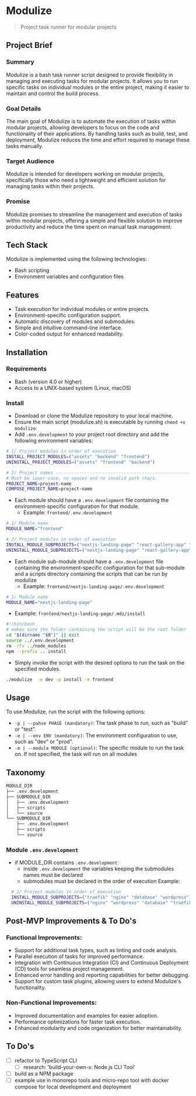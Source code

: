 # Modulize
> Project task runner for modular projects

## Project Brief

### Summary

Modulize is a bash task runner script designed to provide flexibility in managing and executing tasks for modular projects. It allows you to run specific tasks on individual modules or the entire project, making it easier to maintain and control the build process.

### Goal Details

The main goal of Modulize is to automate the execution of tasks within modular projects, allowing developers to focus on the code and functionality of their applications. By handling tasks such as build, test, and deployment, Modulize reduces the time and effort required to manage these tasks manually.

### Target Audience

Modulize is intended for developers working on modular projects, specifically those who need a lightweight and efficient solution for managing tasks within their projects.

### Promise

Modulize promises to streamline the management and execution of tasks within modular projects, offering a simple and flexible solution to improve productivity and reduce the time spent on manual task management.

## Tech Stack

Modulize is implemented using the following technologies:

- Bash scripting
- Environment variables and configuration files

## Features

- Task execution for individual modules or entire projects.
- Environment-specific configuration support.
- Automatic discovery of modules and submodules.
- Simple and intuitive command-line interface.
- Color-coded output for enhanced readability.

## Installation

### Requirements

- Bash (version 4.0 or higher)
- Access to a UNIX-based system (Linux, macOS)

### Install

- Download or clone the Modulize repository to your local machine.
- Ensure the main script (modulize.sh) is executable by running `chmod +x modulize`.
- Add `.env.development` to your project root directory and add the following environment variables:

```bash
# 1/ Project modules in order of execution
INSTALL_PROJECT_MODULES=("assets" "backend" "frontend")
UNINSTALL_PROJECT_MODULES=("assets" "frontend" "backend")

# 2/ Project names -------------------------------------------------------
# Must be lower-case, no spaces and no invalid path chars.
PROJECT_NAME=project-name
COMPOSE_PROJECT_NAME=project-name
```

- Each module should have a `.env.development` file containing the environment-specific configuration for that module.
  - Example: `frontend/.env.development`

```bash
# 1/ Module name
MODULE_NAME="frontend"

# 2/ Project modules in order of execution
INSTALL_MODULE_SUBPROJECTS=("nextjs-landing-page" "react-gallery-app" "vue-flash-card-app")
UNINSTALL_MODULE_SUBPROJECTS=("nextjs-landing-page" "react-gallery-app" "vue-flash-card-app")
```

- Each module sub-module should have a `.env.development` file containing the environment-specific configuration for that sub-module and a scripts directory containing the scripts that can be run by modulize
  - Example: `frontend/nextjs-landing-page/.env.development`
```bash
# 1/ Module name
MODULE_NAME="nextjs-landing-page"
```

  -   Example: `frontend/nextjs-landing-page/.mdz/install`
```bash
#!/bin/bash
# makes sure the folder containing the script will be the root folder
cd "$(dirname "$0")" || exit
source ../.env.development
rm -rfv ../node_modules
npm --prefix .. install
```

- Simply invoke the script with the desired options to run the task on the specified modules.
```bash
./modulize  -e dev -p install -m frontend
```

## Usage

To use Modulize, run the script with the following options:

- `-p | --pahse PHASE (mandatory)`: The task phase to run, such as "build" or "test".
- `-e | --env ENV (mandatory)`: The environment configuration to use, such as "dev" or "prod".
- `-m | --module MODULE (optional)`: The specific module to run the task on. If not specified, the task will run on all modules

## Taxonomy

```bash
MODULE_DIR
├── .env.development
├── SUBMODULE_DIR
│   ├── .env.development
│   ├── scripts
│   └── source
└── SUBMODULE_DIR
    ├── .env.development
    ├── scripts
    └── source
```

### Module `.env.development`

- if MODULE_DIR contains `.env.development`:
  - inside `.env.development` the variables keeping the submodules names must be declared
  - submodules must be declared in the order of execution
    Example:

```bash
  # 2/ Project modules in order of execution
  INSTALL_MODULE_SUBPROJECTS=("traefik" "nginx" "database" "wordpress")
  UNINSTALL_MODULE_SUBPROJECTS=("nginx" "wordpress" "database" "traefik" )
```

## Post-MVP Improvements & To Do's

### Functional Improvements:

- Support for additional task types, such as linting and code analysis.
- Parallel execution of tasks for improved performance.
- Integration with Continuous Integration (CI) and Continuous Deployment (CD) tools for seamless project management.
- Enhanced error handling and reporting capabilities for better debugging.
- Support for custom task plugins, allowing users to extend Modulize's functionality.

### Non-Functional Improvements:

- Improved documentation and examples for easier adoption.
- Performance optimizations for faster task execution.
- Enhanced modularity and code organization for better maintainability.

## To Do's
- [ ] refactor to TypeScript CLI
  - [ ] research: 'build-your-own-x: Node.js CLI Tool'
- [ ] build as a NPM package
- [ ] example use in monorepo tools and micro-repo tool with docker compose for local development and deployment
